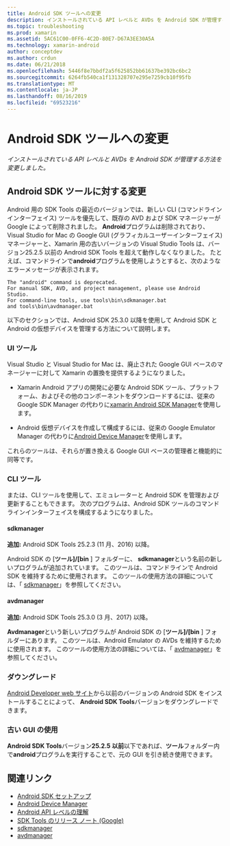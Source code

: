 ```yaml
---
title: Android SDK ツールへの変更
description: インストールされている API レベルと AVDs を Android SDK が管理する方法を変更しました。
ms.topic: troubleshooting
ms.prod: xamarin
ms.assetid: 5AC61C00-0FF6-4C2D-80E7-D67A3EE30A5A
ms.technology: xamarin-android
author: conceptdev
ms.author: crdun
ms.date: 06/21/2018
ms.openlocfilehash: 5446f8e7bbdf2a5f625852bb61637be392bc6bc2
ms.sourcegitcommit: 6264fb540ca1f131328707e295e7259cb10f95fb
ms.translationtype: MT
ms.contentlocale: ja-JP
ms.lasthandoff: 08/16/2019
ms.locfileid: "69523216"
---
```

# <a name="changes-to-the-android-sdk-tooling"></a>Android SDK ツールへの変更

_インストールされている API レベルと AVDs を Android SDK が管理する方法を変更しました。_

## <a name="changes-to-android-sdk-tooling"></a>Android SDK ツールに対する変更

Android 用の SDK Tools の最近のバージョンでは、新しい CLI (コマンドラインインターフェイス) ツールを優先して、既存の AVD および SDK マネージャーが Google によって削除されました。 **Android**プログラムは削除されており、Visual Studio for Mac の Google GUI (グラフィカルユーザーインターフェイス) マネージャーと、Xamarin 用の古いバージョンの Visual Studio Tools は、バージョン25.2.5 以前の Android SDK Tools を超えて動作しなくなりました。 たとえば、コマンドラインで**android**プログラムを使用しようとすると、次のようなエラーメッセージが表示されます。

```shell
The "android" command is deprecated.
For manual SDK, AVD, and project management, please use Android Studio.
For command-line tools, use tools\bin\sdkmanager.bat
and tools\bin\avdmanager.bat
```

以下のセクションでは、Android SDK 25.3.0 以降を使用して Android SDK と Android の仮想デバイスを管理する方法について説明します。

### <a name="ui-tools"></a>UI ツール

Visual Studio と Visual Studio for Mac は、廃止された Google GUI ベースのマネージャーに対して Xamarin の置換を提供するようになりました。

- Xamarin Android アプリの開発に必要な Android SDK ツール、プラットフォーム、およびその他のコンポーネントをダウンロードするには、従来の Google SDK Manager の代わりに[xamarin Android SDK Manager](~/android/get-started/installation/android-sdk.md)を使用します。

- Android 仮想デバイスを作成して構成するには、従来の Google Emulator Manager の代わりに[Android Device Manager](~/android/get-started/installation/android-emulator/device-manager.md)を使用します。

これらのツールは、それらが置き換える Google GUI ベースの管理者と機能的に同等です。

### <a name="cli-tools"></a>CLI ツール

または、CLI ツールを使用して、エミュレーターと Android SDK を管理および更新することもできます。 次のプログラムは、Android SDK ツールのコマンドラインインターフェイスを構成するようになりました。

#### <a name="sdkmanager"></a>sdkmanager

**追加:** Android SDK Tools 25.2.3 (11 月、2016) 以降。

Android SDK の [**ツール]/[bin** ] フォルダーに、 **sdkmanager**という名前の新しいプログラムが追加されています。 このツールは、コマンドラインで Android SDK を維持するために使用されます。 このツールの使用方法の詳細については、「 [sdkmanager](https://developer.android.com/studio/command-line/sdkmanager.html)」を参照してください。

#### <a name="avdmanager"></a>avdmanager

**追加:** Android SDK Tools 25.3.0 (3 月、2017) 以降。

**Avdmanager**という新しいプログラムが Android SDK の [**ツール]/[bin** ] フォルダーにあります。 このツールは、Android Emulator の AVDs を維持するために使用されます。 このツールの使用方法の詳細については、「 [avdmanager](https://developer.android.com/studio/command-line/avdmanager.html)」を参照してください。

### <a name="downgrading"></a>ダウングレード

[Android Developer web サイト](https://developer.android.com/studio/index.html)から以前のバージョンの Android SDK をインストールすることによって、 **Android SDK Tools**バージョンをダウングレードできます。

### <a name="using-the-old-gui"></a>古い GUI の使用

**Android SDK Tools**バージョン**25.2.5 以前**以下であれば、**ツール**フォルダー内で**android**プログラムを実行することで、元の GUI を引き続き使用できます。


## <a name="related-links"></a>関連リンク

- [Android SDK セットアップ](~/android/get-started/installation/android-sdk.md)
- [Android Device Manager](~/android/get-started/installation/android-emulator/device-manager.md)
- [Android API レベルの理解](~/android/app-fundamentals/android-api-levels.md)
- [SDK Tools のリリース ノート (Google)](https://developer.android.com/studio/releases/sdk-tools.html)
- [sdkmanager](https://developer.android.com/studio/command-line/sdkmanager.html)
- [avdmanager](https://developer.android.com/studio/command-line/avdmanager.html)
